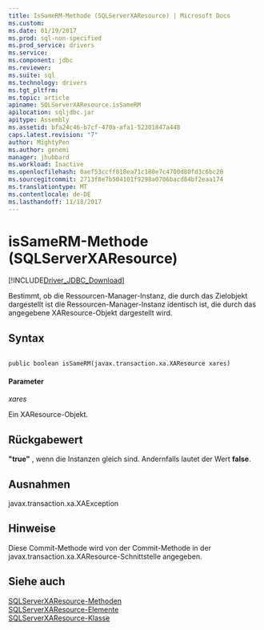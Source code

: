 ```yaml
---
title: IsSameRM-Methode (SQLServerXAResource) | Microsoft Docs
ms.custom: 
ms.date: 01/19/2017
ms.prod: sql-non-specified
ms.prod_service: drivers
ms.service: 
ms.component: jdbc
ms.reviewer: 
ms.suite: sql
ms.technology: drivers
ms.tgt_pltfrm: 
ms.topic: article
apiname: SQLServerXAResource.isSameRM
apilocation: sqljdbc.jar
apitype: Assembly
ms.assetid: bfa24c46-b7cf-470a-afa1-52301847a448
caps.latest.revision: "7"
author: MightyPen
ms.author: genemi
manager: jhubbard
ms.workload: Inactive
ms.openlocfilehash: 0aef53ccff818ea71c180e7c4700d80fd3c6bc28
ms.sourcegitcommit: 2713f8e7b504101f9298a0706bacd84bf2eaa174
ms.translationtype: MT
ms.contentlocale: de-DE
ms.lasthandoff: 11/18/2017
---
```

# <a name="issamerm-method-sqlserverxaresource"></a>isSameRM-Methode (SQLServerXAResource)
[!INCLUDE[Driver_JDBC_Download](../../../includes/driver_jdbc_download.md)]

  Bestimmt, ob die Ressourcen-Manager-Instanz, die durch das Zielobjekt dargestellt ist die Ressourcen-Manager-Instanz identisch ist, die durch das angegebene XAResource-Objekt dargestellt wird.  
  
## <a name="syntax"></a>Syntax  
  
```  
  
public boolean isSameRM(javax.transaction.xa.XAResource xares)  
```  
  
#### <a name="parameters"></a>Parameter  
 *xares*  
  
 Ein XAResource-Objekt.  
  
## <a name="return-value"></a>Rückgabewert  
 **"true"** , wenn die Instanzen gleich sind. Andernfalls lautet der Wert **false**.  
  
## <a name="exceptions"></a>Ausnahmen  
 javax.transaction.xa.XAException  
  
## <a name="remarks"></a>Hinweise  
 Diese Commit-Methode wird von der Commit-Methode in der javax.transaction.xa.XAResource-Schnittstelle angegeben.  
  
## <a name="see-also"></a>Siehe auch  
 [SQLServerXAResource-Methoden](../../../connect/jdbc/reference/sqlserverxaresource-methods.md)   
 [SQLServerXAResource-Elemente](../../../connect/jdbc/reference/sqlserverxaresource-members.md)   
 [SQLServerXAResource-Klasse](../../../connect/jdbc/reference/sqlserverxaresource-class.md)  
  
  
